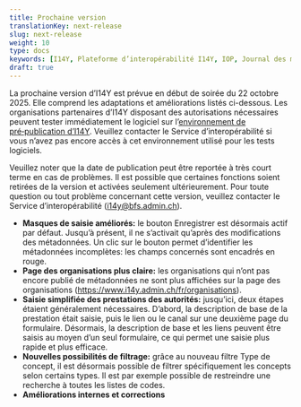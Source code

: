 ```yaml
---
title: Prochaine version
translationKey: next-release
slug: next-release
weight: 10
type: docs
keywords: [I14Y, Plateforme d’interopérabilité I14Y, IOP, Journal des modifications, Publications, Versions, Développement logiciel]
draft: true
---
```


La prochaine version d’I14Y est prévue en début de soirée du 22 octobre 2025. Elle comprend les adaptations et améliorations listés ci-dessous. Les organisations partenaires d’I14Y disposant des autorisations nécessaires peuvent tester immédiatement le logiciel sur l’[environnement de pré‑publication d’I14Y](https://input.i14y-a.admin.ch). Veuillez contacter le Service d’interopérabilité si vous n’avez pas encore accès à cet environnement utilisé pour les tests logiciels.

Veuillez noter que la date de publication peut être reportée à très court terme en cas de problèmes. Il est possible que certaines fonctions soient retirées de la version et activées seulement ultérieurement. Pour toute question ou tout problème concernant cette version, veuillez contacter le Service d’interopérabilité ([i14y@bfs.admin.ch](mailto:i14y@bfs.admin.ch)).

- **Masques de saisie améliorés:** le bouton Enregistrer est désormais actif par défaut. Jusqu’à présent, il ne s’activait qu’après des modifications des métadonnées. Un clic sur le bouton permet d’identifier les métadonnées incomplètes: les champs concernés sont encadrés en rouge.
- **Page des organisations plus claire:** les organisations qui n’ont pas encore publié de métadonnées ne sont plus affichées sur la page des organisations (https://www.i14y.admin.ch/fr/organisations).
- **Saisie simplifiée des prestations des autorités:** jusqu’ici, deux étapes étaient généralement nécessaires. D’abord, la description de base de la prestation était saisie, puis le lien ou le canal sur une deuxième page du formulaire. Désormais, la description de base et les liens peuvent être saisis au moyen d’un seul formulaire, ce qui permet une saisie plus rapide et plus efficace.
- **Nouvelles possibilités de filtrage:** grâce au nouveau filtre Type de concept, il est désormais possible de filtrer spécifiquement les concepts selon certains types. Il est par exemple possible de restreindre une recherche à toutes les listes de codes.
- **Améliorations internes et corrections**